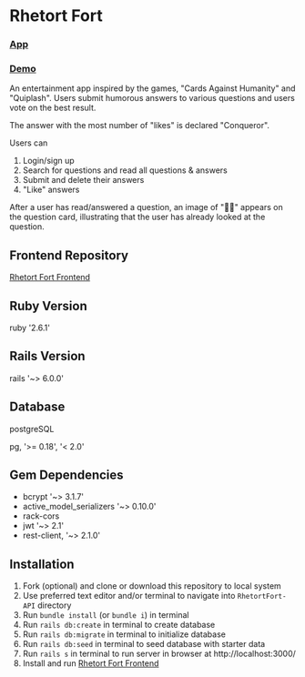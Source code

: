 # Rhetort Fort

### [App](http://rhetortfort.surge.sh)
### [Demo](https://youtu.be/vGQjqqLc19Y)

An entertainment app inspired by the games, "Cards Against Humanity" and "Quiplash". Users submit humorous answers to various questions and users vote on the best result.

The answer with the most number of "likes" is declared "Conqueror".

Users can 
1) Login/sign up 
2) Search for questions and read all questions & answers 
3) Submit and delete their answers
4) "Like" answers 

After a user has read/answered a question, an image of "👀🏴" appears on the question card, illustrating that the user has already looked at the question. 

## Frontend Repository
[Rhetort Fort Frontend](https://github.com/Bellex0/RhetortFort-Frontend)

## Ruby Version
ruby '2.6.1'

## Rails Version
rails '~> 6.0.0'

## Database
postgreSQL

pg, '>= 0.18', '< 2.0'

## Gem Dependencies
* bcrypt '~> 3.1.7'
* active_model_serializers '~> 0.10.0'
* rack-cors
* jwt '~> 2.1'
* rest-client, '~> 2.1.0'

## Installation
1) Fork (optional) and clone or download this repository to local system
2) Use preferred text editor and/or terminal to navigate into `RhetortFort-API` directory
3) Run `bundle install` (or `bundle i`) in terminal
4) Run `rails db:create` in terminal to create database
5) Run `rails db:migrate` in terminal to initialize database
6) Run `rails db:seed` in terminal to seed database with starter data
7) Run `rails s` in terminal to run server in browser at http://localhost:3000/
8) Install and run [Rhetort Fort Frontend](https://github.com/Bellex0/RhetortFort-Frontend)
